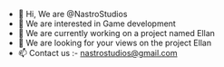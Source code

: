 - 👋 Hi, We are @NastroStudios
- 👀 We are interested in Game development
- 🌱 We are currently working on a project named Ellan
- 💞️ We are looking for your views on the project Ellan
- 📫 Contact us :- nastrostudios@gmail.com

<!---
NastroStudios/NastroStudios is a ✨ special ✨ repository because its `README.md` (this file) appears on your GitHub profile.
You can click the Preview link to take a look at your changes.
--->
